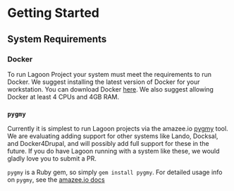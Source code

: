 # Getting Started

## System Requirements

### Docker
   To run Lagoon Project your system must meet the requirements to run Docker. We suggest installing the latest version of Docker for your workstation. You can download Docker [here](https://www.docker.com/get-docker). We also suggest allowing Docker at least 4 CPUs and 4GB RAM.
### `pygmy`
   Currently it is simplest to run Lagoon projects via the amazee.io [pygmy](https://github.com/amazeeio/pygmy) tool. We are evaluating adding support for other systems like Lando, Docksal, and Docker4Drupal, and will possibly add full support for these in the future. If you do have Lagoon running with a system like these, we would gladly love you to submit a PR.

   `pygmy` is a Ruby gem, so simply `gem install pygmy`. For detailed usage info on `pygmy`, see the [amazee.io docs](https://docs.amazee.io/local_docker_development/pygmy.html)
